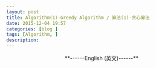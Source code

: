 ```yaml
---
layout: post
title: Algorithm(1)-Greedy Algorithm / 算法(1)-贪心算法
date: 2015-12-04 19:57
categories: [blog ]
tags: [Algorithm, ]
description:
---
```


<center>**------English (英文)------**</center>
